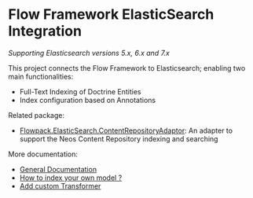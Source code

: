 # Flow Framework ElasticSearch Integration

_Supporting Elasticsearch versions 5.x, 6.x and 7.x_

This project connects the Flow Framework to Elasticsearch; enabling two main functionalities:

- Full-Text Indexing of Doctrine Entities
- Index configuration based on Annotations

Related package:

- [Flowpack.ElasticSearch.ContentRepositoryAdaptor](https://github.com/Flowpack/Flowpack.ElasticSearch.ContentRepositoryAdaptor): An adapter to support the Neos Content Repository
  indexing and searching

More documentation:

- [General Documentation](Documentation/Index.rst)
- [How to index your own model ?](Documentation/Indexer.rst)
- [Add custom Transformer](Documentation/Indexer.rst)
